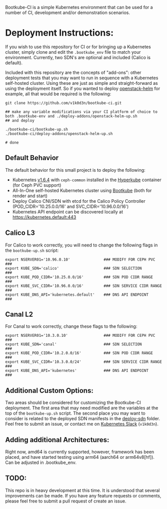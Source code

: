 Bootkube-CI is a simple Kubernetes environment that can be used for a number of CI, development and/or demonstration scenarios.

# Deployment Instructions:

If you wish to use this repository for CI or for bringing up a Kubernetes cluster, simply clone and edit the `.bootkube_env` file to match your environment. Currently, two SDN's are optional and included (Calico is default).

Included with this repository are the concepts of "add-ons": other deployment tests that you may want to run in sequence with a Kubernetes self-hosted cluster. Using these are just as simple and straight-forward as using the deployment itself. So if you wanted to deploy [openstack-helm](https://github.com/openstack/openstack-helm) for example,  all that would be required is the following:

```
git clone https://github.com/v1k0d3n/bootkube-ci.git

## make any variable modifications via your CI platform of choice to both .bootkube-env and ./deploy-addons/openstack-helm-up.sh
## and deploy

./bootkube-ci/bootkube-up.sh
./bootkube-ci/deploy-addons/openstack-helm-up.sh

# done
```

## Default Behavior

The default behavior for this small project is to deploy the following:

* Kubernetes [v1.6.4](https://github.com/kubernetes/kubernetes/releases/tag/v1.6.4) with `ceph-common` installed in the [Hyperkube](https://quay.io/repository/v1k0d3n/hyperkube-amd64?tab=tags) container (for Ceph PVC support)
* All-In-One self-hosted Kubernetes cluster using [Bootkube](https://github.com/kubernetes-incubator/bootkube) (both for render and start)
* Deploy Calico CNI/SDN with etcd for the Calico Policy Controller (POD_CIDR='10.25.0.0/16' and SVC_CIDR='10.96.0.0/16')
* Kubernetes API endpoint can be discovered locally at https://kubernetes.default:443

## Calico L3

For Calico to work correctly, you will need to change the following flags in the `bootkube-up.sh` script:

```
export NSERVER01='10.96.0.10'               ### MODIFY FOR CEPH PVC         ###
export KUBE_SDN='calico'                    ### SDN SELECTION               ###
export KUBE_POD_CIDR='10.25.0.0/16'         ### SDN POD CIDR RANGE          ###
export KUBE_SVC_CIDR='10.96.0.0/16'         ### SDN SERVICE CIDR RANGE      ###
export KUBE_DNS_API='kubernetes.default'    ### DNS API ENDPOINT            ###
```

## Canal L2

For Canal to work correctly, change these flags to the following:

```
export NSERVER01='10.3.0.10'                ### MODIFY FOR CEPH PVC         ###
export KUBE_SDN='canal'                     ### SDN SELECTION               ###
export KUBE_POD_CIDR='10.2.0.0/16'          ### SDN POD CIDR RANGE          ###
export KUBE_SVC_CIDR='10.3.0.0/24'          ### SDN SERVICE CIDR RANGE      ###
export KUBE_DNS_API='kubernetes'            ### DNS API ENDPOINT            ###
```

## Additional Custom Options:

Two areas should be considered for customizing the Bootkube-CI deployment. The first area that may need modified are the variables at the top of the `bootkube-up.sh` script. The second place you may want to consider is related to the deployed SDN manifests in the [deploy-sdn](./deploy-sdn) folder. Feel free to submit an issue, or contact me on [Kubernetes Slack](https://kubernetes.slack.com/) (`v1k0d3n`).

## Adding additional Architectures:

Right now, amd64 is currently supported, however, framework has been placed, and have started testing using arm64 (aarch64 or arm64v8[hf]). Can be adjusted in .bootkube_env.

## TODO:

This repo is in heavy development at this time. It is understood that several improvements can be made. If you have any feature requests or comments, please feel free to submit a pull request of create an issue.

